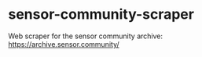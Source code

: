 # sensor-community-scraper
Web scraper for the sensor community archive: https://archive.sensor.community/
